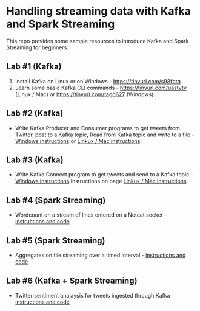 # Handling streaming data with Kafka and Spark Streaming
This repo provides some sample resources to introduce Kafka and Spark Streaming for beginners.

## Lab #1 (Kafka)
1. Install Kafka on Linux or on Windows - https://tinyurl.com/s98fbtq
2. Learn some basic Kafka CLI commands - https://tinyurl.com/uastytv (Linux / Mac) or https://tinyurl.com/tago627 (Windows)

## Lab #2 (Kafka)
* Write Kafka Producer and Consumer programs to get tweets from Twitter, post to a Kafka topic, Read from Kafka topic and write to a file - [Windows instructions](https://github.com/rbotla/data-streaming/tree/master/kafka/producer-consumer/python#instructions-on-windows) or [Linkux / Mac instructions](https://github.com/rbotla/data-streaming/tree/master/kafka/producer-consumer/python#instructions-on-linux---debian-9).

## Lab #3 (Kafka)
* Write Kafka Connect program to get tweets and send to a Kafka topic - [Windows instructions](https://github.com/rbotla/data-streaming/tree/master/kafka/connect#instructions-on-windows) Instructions on page [Linkux / Mac instructions](https://github.com/rbotla/data-streaming/tree/master/kafka/connect#instructions-on-linux---debian-9).

## Lab #4 (Spark Streaming)
* Wordcount on a stream of lines entered on a Netcat socket - [instructions and code](https://github.com/rbotla/data-streaming/tree/master/spark-streaming#word-count-with-structured-streaming)

## Lab #5 (Spark Streaming)
* Aggregates on file streaming over a timed interval - [instructions and code](https://github.com/rbotla/data-streaming/tree/master/spark-streaming#sales-by-state-aggregation)

## Lab #6 (Kafka + Spark Streaming)
* Twitter sentiment analaysis for tweets ingested through Kafka [instructions and code](https://github.com/rbotla/data-streaming/tree/master/spark-streaming/kafka)
